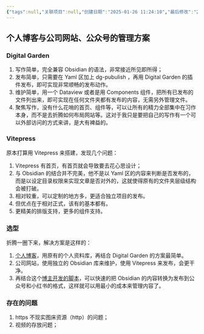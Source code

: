 ```yaml
---
{"tags":null,"关联项目":null,"创建日期":"2025-01-26 11:24:10","最后修改":"2025-01-26 11:54:52","dg-publish":true,"permalink":"/零碎文件/个人博客与公司网站、公众号的管理方案/","dgPassFrontmatter":true,"created":"2025-01-26T23:24:10.045+08:00"}
---
```



## 个人博客与公司网站、公众号的管理方案

### Digital Garden

1. 写作简单，完全兼容 Obsidian 的语法，非常接近所见即所得；
2. 发布简单，只需要在 Yaml 区加上 dg-pubulish ，再用 Digital Garden 的插件发布，即可实现非常顺畅的发布动作。
3. 维护简单，用一个 Dataview 或者是用 Components 组件，把所有已发布的文件列出来，即可实现在任何文件夹都有发布的内容，无需另外管理文件。
4. 聚焦写作，没有什么花哨的首页、组件等，可以让所有的精力全部集中在习作本身，而不是去折腾如何布局网站等。这对于我只是要把自己的写作有一个可以外部访问的方式来讲，是大有裨益的。

### Vitepress

原本打算用 Vitepress 来搭建，发现几个问题：
1. Vitepress 有首页，有首页就会导致要去花心思设计；
2. 与 Obsidian 的结合并不完美，他不是以 Yaml 区的内容来判断是否发布的，而是以设定目录权限来实现文章是否对外的，这就使得原有的文件夹层级结构会被打破。
3. 相对较重，可以定制的地方多，更适合独立项目的发布。
4. 但优点在于相对正式，该有的基本都有。
5. 更精美的排版支持，更多的组件支持。

### 选型

折腾一圈下来，解决方案是这样的：
1. [个人博客](https://tingstower.vercel.app)，用原有的个人资料库，再结合 Digital Garden 的方案最简单。
2. 公司网站，使用独立的 Obsidian 库来维护，使用 Vitepress 来发布，会更干净。
3. 再结合这个[博主开发的脚本]([bilibili.com/video/BV1opfkYPE8V/?buvid=XU838648031EDBCA5347F9C32478A15784EA2&from_spmid=default-value&is_story_h5=false&mid=95f1Qk8nhrc57RLsN0arIA%3D%3D&p=1&plat_id=114&share_from=ugc&share_medium=android&share_plat=android&share_session_id=a712e7d6-73aa-405a-af5d-06b8f4a0bf3d&share_source=WEIXIN&share_tag=s_i&spmid=united.player-video-detail.0.0&timestamp=1737903530&unique_k=mQsDeML&up_id=397511870](https://www.bilibili.com/video/BV1opfkYPE8V/?buvid=XU838648031EDBCA5347F9C32478A15784EA2&from_spmid=default-value&is_story_h5=false&mid=95f1Qk8nhrc57RLsN0arIA%3D%3D&p=1&plat_id=114&share_from=ugc&share_medium=android&share_plat=android&share_session_id=a712e7d6-73aa-405a-af5d-06b8f4a0bf3d&share_source=WEIXIN&share_tag=s_i&spmid=united.player-video-detail.0.0&timestamp=1737903530&unique_k=mQsDeML&up_id=397511870))，可以快速的把 Obsidian 的内容转换为发布到公众号和小红书的格式，这样就可以用最小的成本来管理内容了。

### 存在的问题

1. https 不现实图床资源（http）的问题；
2. 视频的存放问题；
